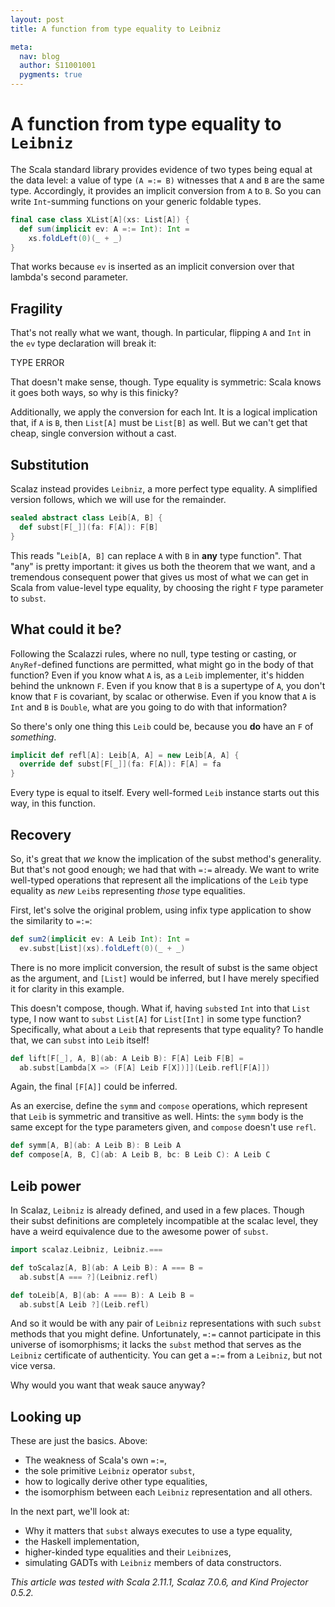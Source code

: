 ```yaml
---
layout: post
title: A function from type equality to Leibniz

meta:
  nav: blog
  author: S11001001
  pygments: true
---
```


A function from type equality to `Leibniz`
==========================================

The Scala standard library provides evidence of two types being equal
at the data level: a value of type `(A =:= B)` witnesses that `A` and
`B` are the same type. Accordingly, it provides an implicit conversion
from `A` to `B`. So you can write `Int`-summing functions on your
generic foldable types.

```scala
final case class XList[A](xs: List[A]) {
  def sum(implicit ev: A =:= Int): Int =
    xs.foldLeft(0)(_ + _)
}
```

That works because `ev` is inserted as an implicit conversion over
that lambda's second parameter.

Fragility
---------

That's not really what we want, though. In particular, flipping `A`
and `Int` in the `ev` type declaration will break it:

TYPE ERROR

That doesn't make sense, though. Type equality is symmetric: Scala
knows it goes both ways, so why is this finicky?

Additionally, we apply the conversion for each Int. It is a logical
implication that, if `A` is `B`, then `List[A]` must be `List[B]` as
well. But we can't get that cheap, single conversion without a cast.

Substitution
------------

Scalaz instead provides `Leibniz`, a more perfect type equality. A
simplified version follows, which we will use for the remainder.

```scala
sealed abstract class Leib[A, B] {
  def subst[F[_]](fa: F[A]): F[B]
}
```

This reads "`Leib[A, B]` can replace `A` with `B` in **any** type
function". That "any" is pretty important: it gives us both the
theorem that we want, and a tremendous consequent power that gives us
most of what we can get in Scala from value-level type equality, by
choosing the right `F` type parameter to `subst`.

What could it be?
-----------------

Following the Scalazzi rules, where no null, type testing or casting,
or `AnyRef`-defined functions are permitted, what might go in the body
of that function? Even if you know what `A` is, as a `Leib`
implementer, it's hidden behind the unknown `F`. Even if you know that
`B` is a supertype of `A`, you don't know that `F` is covariant, by
scalac or otherwise.  Even if you know that `A` is `Int` and `B` is
`Double`, what are you going to do with that information?

So there's only one thing this `Leib` could be, because you **do**
have an `F` of *something*.

```scala
implicit def refl[A]: Leib[A, A] = new Leib[A, A] {
  override def subst[F[_]](fa: F[A]): F[A] = fa
}
```

Every type is equal to itself. Every well-formed `Leib` instance
starts out this way, in this function.

Recovery
--------

So, it's great that *we* know the implication of the subst method's
generality. But that's not good enough; we had that with `=:=`
already. We want to write well-typed operations that represent all the
implications of the `Leib` type equality as *new* `Leib`s representing
*those* type equalities.

First, let's solve the original problem, using infix type application
to show the similarity to `=:=`:

```scala
def sum2(implicit ev: A Leib Int): Int =
  ev.subst[List](xs).foldLeft(0)(_ + _)
```

There is no more implicit conversion, the result of subst is the same
object as the argument, and `[List]` would be inferred, but I have
merely specified it for clarity in this example.

This doesn't compose, though. What if, having `subst`ed `Int` into
that `List` type, I now want to `subst` `List[A]` for `List[Int]` in
some type function? Specifically, what about a `Leib` that represents
that type equality? To handle that, we can `subst` into `Leib` itself!

```scala
def lift[F[_], A, B](ab: A Leib B): F[A] Leib F[B] =
  ab.subst[Lambda[X => (F[A] Leib F[X])]](Leib.refl[F[A]])
```

Again, the final `[F[A]]` could be inferred.

As an exercise, define the `symm` and `compose` operations, which
represent that `Leib` is symmetric and transitive as well. Hints: the
`symm` body is the same except for the type parameters given, and
`compose` doesn't use `refl`.

```scala
def symm[A, B](ab: A Leib B): B Leib A
def compose[A, B, C](ab: A Leib B, bc: B Leib C): A Leib C
```

Leib power
----------

In Scalaz, `Leibniz` is already defined, and used in a few
places. Though their subst definitions are completely incompatible at
the scalac level, they have a weird equivalence due to the awesome
power of `subst`.

```scala
import scalaz.Leibniz, Leibniz.===

def toScalaz[A, B](ab: A Leib B): A === B =
  ab.subst[A === ?](Leibniz.refl)

def toLeib[A, B](ab: A === B): A Leib B =
  ab.subst[A Leib ?](Leib.refl)
```

And so it would be with any pair of `Leibniz` representations with such
`subst` methods that you might define. Unfortunately, `=:=` cannot
participate in this universe of isomorphisms; it lacks the `subst`
method that serves as the `Leibniz` certificate of authenticity. You can
get a `=:=` from a `Leibniz`, but not vice versa.

Why would you want that weak sauce anyway?

Looking up
----------

These are just the basics.  Above:

* The weakness of Scala's own `=:=`,
* the sole primitive `Leibniz` operator `subst`,
* how to logically derive other type equalities,
* the isomorphism between each `Leibniz` representation and all
  others.

In the next part, we'll look at:

* Why it matters that `subst` always executes to use a type equality,
* the Haskell implementation,
* higher-kinded type equalities and their `Leibniz`es,
* simulating GADTs with `Leibniz` members of data constructors.

*This article was tested with Scala 2.11.1, Scalaz 7.0.6, and Kind
Projector 0.5.2.*
